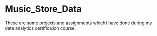 # Music_Store_Data
These are some projects and assignments which i have done during my data analytics certification course.
